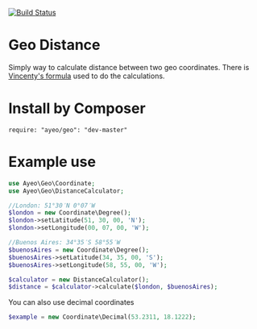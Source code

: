 [![Build Status](https://travis-ci.org/ayeo/geo.svg?branch=master)](https://travis-ci.org/ayeo/geo)

Geo Distance
============

Simply way to calculate distance between two geo coordinates. There is [Vincenty's formula](http://en.wikipedia.org/wiki/Vincenty%27s_formula) used to do the  calculations.


Install by Composer
===================

```
require: "ayeo/geo": "dev-master"
```

Example use
===========

```php
use Ayeo\Geo\Coordinate;
use Ayeo\Geo\DistanceCalculator;

//London: 51°30′N 0°07′W
$london = new Coordinate\Degree();
$london->setLatitude(51, 30, 00, 'N');
$london->setLongitude(00, 07, 00, 'W');

//Buenos Aires: 34°35′S 58°55′W
$buenosAires = new Coordinate\Degree();
$buenosAires->setLatitude(34, 35, 00, 'S');
$buenosAires->setLongitude(58, 55, 00, 'W');

$calculator = new DistanceCalculator();
$distance = $calculator->calculate($london, $buenosAires);
```
        
You can also use decimal coordinates 
```php
$example = new Coordinate\Decimal(53.2311, 18.1222);
```
